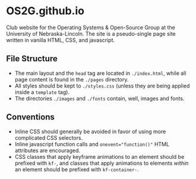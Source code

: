 # OS2G.github.io

Club website for the Operating Systems & Open-Source Group at the University of
Nebraska-Lincoln.  The site is a pseudo-single page site written in vanilla
HTML, CSS, and javascript.

## File Structure

- The main layout and the `head` tag are located in `./index.html`, while all
  page content is found in the `./pages` directory.
- All styles should be kept to `./styles.css` (unless they are being applied
  inside a `template` tag).
- The directories `./images` and `./fonts` contain, well, images and fonts.

## Conventions

- Inline CSS should generally be avoided in favor of using more complicated CSS
  selectors.
- Inline javascript function calls and `onevent="function()"` HTML attributes
  are encouraged.
- CSS classes that apply keyframe animations to an element should be prefixed
  with `kf-`, and classes that apply animations to elements *within* an element
  should be prefixed with `kf-container-`.
